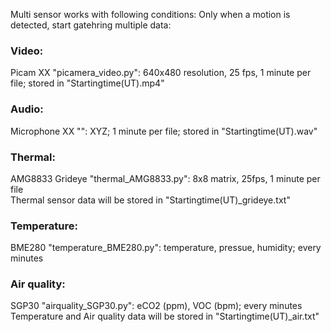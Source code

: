 Multi sensor works with following conditions:
Only when a motion is detected, start gatehring multiple data:

<h3> Video:</h3>
 Picam XX "picamera_video.py": 640x480 resolution, 25 fps, 1 minute per file; stored in "Startingtime(UT).mp4"<br>

<h3>Audio:</h3>
 Microphone XX "": XYZ; 1 minute per file; stored in "Startingtime(UT).wav"<br>

<h3>Thermal:</h3>
 AMG8833 Grideye "thermal_AMG8833.py": 8x8 matrix, 25fps, 1 minute per file<br>
Thermal sensor data will be stored in "Startingtime(UT)_grideye.txt"<br>

<h3>Temperature:</h3>
 BME280 "temperature_BME280.py": temperature, pressue, humidity; every minutes<br>
<h3>Air quality:</h3>
 SGP30 "airquality_SGP30.py": eCO2 (ppm), VOC (bpm); every minutes<br>
Temperature and Air quality data will be stored in "Startingtime(UT)_air.txt"<br>
